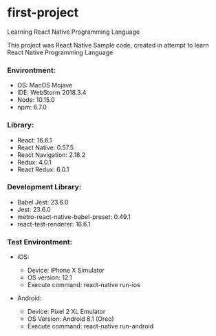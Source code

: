 # first-project
Learning React Native Programming Language

This project was React Native Sample code, created in attempt to learn React Native Programming Language

### Environtment:
- OS: MacOS Mojave
- IDE: WebStorm 2018.3.4
- Node: 10.15.0
- npm: 6.7.0

### Library:
- React: 16.6.1
- React Native: 0.57.5
- React Navigation: 2.18.2
- Redux: 4.0.1
- React Redux: 6.0.1

### Development Library:
- Babel Jest: 23.6.0
- Jest: 23.6.0
- metro-react-native-babel-preset: 0.49.1
- react-test-renderer: 16.6.1

### Test Environtment:
- iOS: 
    - Device: iPhone X Simulator
    - OS version: 12.1
    - Execute command: react-native run-ios
    
- Android:
    - Device: Pixel 2 XL Emulator
    - OS Version: Android 8.1 (Oreo)
    - Execute command: react-native run-android
